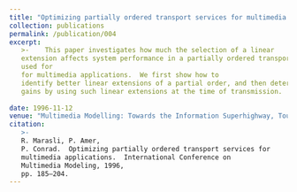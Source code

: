 ```yaml
---
title: "Optimizing partially ordered transport services for multimedia applications"
collection: publications
permalink: /publication/004
excerpt:
   >-    This paper investigates how much the selection of a linear
   extension affects system performance in a partially ordered transport service
   used for
   for multimedia applications.  We first show how to
   identify better linear extensions of a partial order, and then determine the performance
   gains by using such linear extensions at the time of transmission.
   
date: 1996-11-12
venue: "Multimedia Modelling: Towards the Information Superhighway, Toulouse France, November 12-15, 1996.  Editors P. Senac, J.P. Courtiat, M. Diaz."
citation:
   >-
   R. Marasli, P. Amer,
   P. Conrad.  Optimizing partially ordered transport services for
   multimedia applications.  International Conference on
   Multimedia Modeling, 1996,
   pp. 185–204.
---
```


